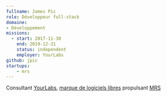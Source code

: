 ```yaml
---
fullname: James Pic
role: Développeur full-stack
domaine:
- Développement
missions:
  - start: 2017-11-30
    end: 2019-12-31
    status: independent
    employer: YourLabs
github: jpic
startups:
    - mrs
---
```


Consultant [YourLabs](https://yourlabs.org), [marque de logiciels libres](https://yourlabs.fr) propulsant [MRS](https://www.mrs.beta.gouv.fr)
